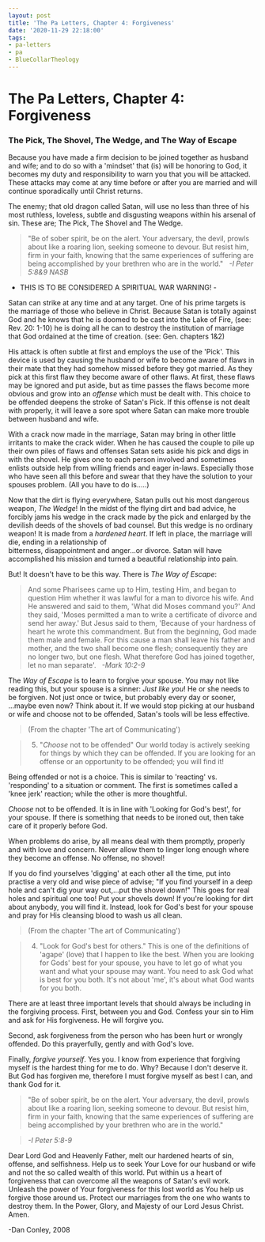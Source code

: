 ```yaml
---
layout: post
title: 'The Pa Letters, Chapter 4: Forgiveness'
date: '2020-11-29 22:18:00'
tags:
- pa-letters
- pa
- BlueCollarTheology
---
```


# The Pa Letters, Chapter 4: Forgiveness

### The Pick, The Shovel, The Wedge, and The Way of Escape

Because you have made a firm decision to be joined together as husband and wife; and to do so with a 'mindset' that (is) will be honoring to God, it becomes my duty and responsibility to warn you that you will be attacked. These attacks may come at any time before or after you are married and will continue sporadically until Christ returns.

The enemy; that old dragon called Satan, will use no less than three of his most ruthless, loveless, subtle and disgusting weapons within his arsenal of sin. These are; The Pick, The Shovel and The Wedge.

> "Be of sober spirit, be on the alert. Your adversary, the devil, prowls about like a roaring lion, seeking someone to devour. But resist him, firm in your faith, knowing that the same experiences of suffering are being accomplished by your brethren who are in the world." &nbsp; _-I Peter 5:8&9 NASB_

- THIS IS TO BE CONSIDERED A SPIRITUAL WAR WARNING! -

Satan can strike at any time and at any target. One of his prime targets is the marriage of those who believe in Christ. Because Satan is totally against God and he knows that he is doomed to be cast into the Lake of Fire, (see: Rev. 20: 1-10) he is doing all he can to destroy the institution of marriage that God ordained at the time of creation. (see: Gen. chapters 1&2)

His attack is often subtle at first and employs the use of the 'Pick'. This device is used by causing the husband or wife to become aware of flaws in their mate that they had somehow missed before they got married. As they pick at this first flaw they become aware of other flaws. At first, these flaws may be ignored and put aside, but as time passes the flaws become more obvious and grow into an _offense_ which must be dealt with. This choice to be offended deepens the stroke of Satan's Pick. If this offense is not dealt with properly, it will leave a sore spot where Satan can make more trouble between husband and wife.

With a crack now made in the marriage, Satan may bring in other little irritants to make the crack wider. When he has caused the couple to pile up their own piles of flaws and offenses Satan sets aside his pick and digs in with the shovel. He gives one to each person involved and sometimes enlists outside help from willing friends and eager in-laws. Especially those who have seen all this before and swear that they have the solution to your spouses problem. (All you have to do is.....)

Now that the dirt is flying everywhere, Satan pulls out his most dangerous weapon, _The Wedge_! In the midst of the flying dirt and bad advice, he forcibly jams his wedge in the crack made by the pick and enlarged by the devilish deeds of the shovels of bad counsel. But this wedge is no ordinary weapon! It is made from a _hardened heart_. If left in place, the marriage will die, ending in a relationship of  
bitterness, disappointment and anger...or divorce. Satan will have accomplished his mission and turned a beautiful relationship into pain.

But! It doesn't have to be this way. There is _The Way of Escape_:

> And some Pharisees came up to Him, testing Him, and began to question Him whether it was lawful for a man to divorce his wife. And He answered and said to them, 'What did Moses command you?' And they said, 'Moses permitted a man to write a certificate of divorce and send her away.' But Jesus said to them, 'Because of your hardness of heart he wrote this commandment. But from the beginning, God made them male and female. For this cause a man shall leave his father and mother, and the two shall become one flesh; consequently they are no longer two, but one flesh. What therefore God has joined together, let no man separate'. &nbsp; _-Mark 10:2-9_

The _Way of Escape_ is to learn to forgive your spouse. You may not like reading this, but your spouse is a sinner: _Just like you_! He or she needs to be forgiven. Not just once or twice, but probably every day or sooner, ...maybe even now? Think about it. If we would stop picking at our husband or wife and choose not to be offended, Satan's tools will be less effective.

> (From the chapter 'The art of Communicating')

> 5. "_Choose_ not to be offended" Our world today is actively seeking for things by which they can be offended. If you are looking for an offense or an opportunity to be offended; you will find it!

Being offended or not is a choice. This is similar to 'reacting' vs. 'responding' to a situation or comment. The first is sometimes called a 'knee jerk' reaction; while the other is more thoughtful.

_Choose_ not to be offended. It is in line with 'Looking for God's best', for your spouse. If there is something that needs to be ironed out, then take care of it properly before God.

When problems do arise, by all means deal with them promptly, properly and with love and concern. Never allow them to linger long enough where they become an offense. No offense, no shovel!

If you do find yourselves 'digging' at each other all the time, put into practise a very old and wise piece of advise; "If you find yourself in a deep hole and can't dig your way out,...put the shovel down!" This goes for real holes and spiritual one too! Put your shovels down! If you're looking for dirt about anybody, you will find it. Instead, look for God's best for your spouse and pray for His cleansing blood to wash us all clean.

> (From the chapter 'The art of Communicating')

> 4. "Look for God's best for others." This is one of the definitions of 'agape' (love) that I happen to like the best. When you are looking for Gods' best for your spouse, you have to let go of what you want and what your spouse may want. You need to ask God what is best for you both. It's not about 'me', it's about what God wants for you both.

There are at least three important levels that should always be including in the forgiving process. First, between you and God. Confess your sin to Him and ask for His forgiveness. He will forgive you.

Second, ask forgiveness from the person who has been hurt or wrongly offended. Do this prayerfully, gently and with God's love.

Finally, _forgive yourself_. Yes you. I know from experience that forgiving myself is the hardest thing for me to do. Why? Because I don't deserve it. But God has forgiven me, therefore I must forgive myself as best I can, and thank God for it.

> "Be of sober spirit, be on the alert. Your adversary, the devil, prowls about like a roaring lion, seeking someone to devour. But resist him, firm in your faith, knowing that the same experiences of suffering are being accomplished by your brethren who are in the world."

> _-I Peter 5:8-9_

Dear Lord God and Heavenly Father, melt our hardened hearts of sin, offense, and selfishness. Help us to seek Your Love for our husband or wife and not the so called wealth of this world. Put within us a heart of forgiveness that can overcome all the weapons of Satan's evil work. Unleash the power of Your forgiveness for this lost world as You help us forgive those around us. Protect our marriages from the one who wants to destroy them. In the Power, Glory, and Majesty of our Lord Jesus Christ.  
Amen.

-Dan Conley, 2008

